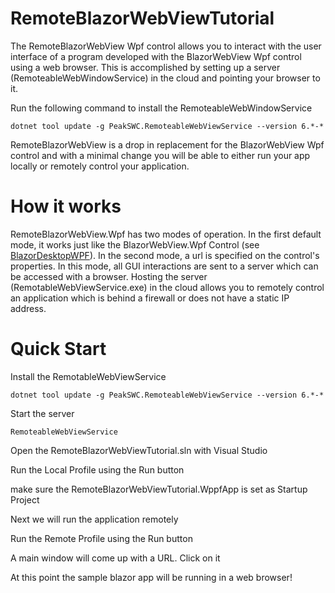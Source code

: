 # RemoteBlazorWebViewTutorial

The RemoteBlazorWebView Wpf control allows you to interact with the user interface of a program developed with the BlazorWebView Wpf control using a web browser. This is accomplished by setting up a server (RemoteableWebWindowService) in the cloud and pointing your browser to it. 

Run the following command to install the RemoteableWebWindowService

```console
dotnet tool update -g PeakSWC.RemoteableWebViewService --version 6.*-*
```

RemoteBlazorWebView is a drop in replacement for the BlazorWebView Wpf control and with a minimal change you will be able to either run your app locally or remotely control your application.


# How it works

RemoteBlazorWebView.Wpf has two modes of operation. In the first default mode, it works just like the BlazorWebView.Wpf Control (see [BlazorDesktopWPF](https://github.com/jorgearteiro/BlazorDesktopWPF)). In the second mode, a url is specified on the control's properties. In this mode, all GUI interactions are sent to a server which can be accessed with a browser. Hosting the server (RemotableWebViewService.exe) in the cloud allows you to remotely control an application which is behind a firewall or does not have a static IP address.


# Quick Start

Install the RemotableWebViewService
```console
dotnet tool update -g PeakSWC.RemoteableWebViewService --version 6.*-*
```

Start the server
```console
RemoteableWebViewService
```

Open the RemoteBlazorWebViewTutorial.sln with Visual Studio

Run the Local Profile using the Run button 

  make sure the RemoteBlazorWebViewTutorial.WppfApp is set as Startup Project
  
Next we will run the application remotely

Run the Remote Profile using the Run button

A main window will come up with a URL. Click on it

At this point the sample blazor app will be running in a web browser!





